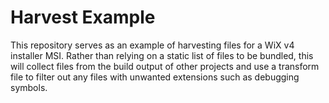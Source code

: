 # Harvest Example
This repository serves as an example of harvesting files for a WiX v4 installer MSI. Rather than relying on a static list of files to be bundled, this will collect files from the build output of other projects and use a transform file to filter out any files with unwanted extensions such as debugging symbols.
